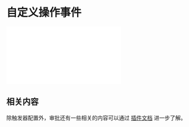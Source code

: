 # 自定义操作事件

<PluginInfo commercial="true" name="workflow-custom-action-trigger" link="/handbook/workflow/plugins/custom-action-trigger"></PluginInfo>

<embed src="../plugins/custom-action-trigger/trigger.md#L3-L999"></embed>

## 相关内容

除触发器配置外，审批还有一些相关的内容可以通过 [插件文档](../plugins/custom-action-trigger/index.md) 进一步了解。
